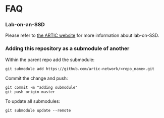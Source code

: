 # FAQ

### Lab-on-an-SSD

Please refer to [the ARTIC website](https://artic.network/lab-on-an-SSD) for more information about lab-on-SSD.

### Adding this repository as a submodule of another

Within the parent repo add the submodule:

```
git submodule add https://github.com/artic-network/<repo_name>.git
```

Commit the change and push:

```
git commit -m "adding submodule"
git push origin master
```

To update all submodules:

```
git submodule update --remote
```
